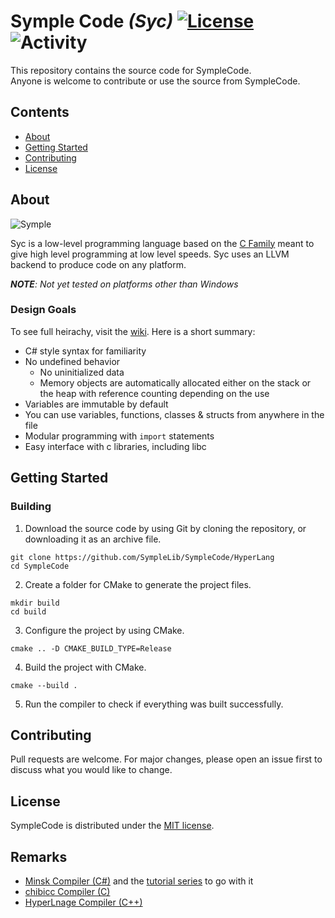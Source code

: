 # Symple Code *(Syc)* [![License](https://img.shields.io/github/license/SympleLib/SympleCode?label=License)](LICENSE) ![Activity](https://img.shields.io/github/commit-activity/y/SympleLib/SympleCode?color=4&label=Commits)

This repository contains the source code for SympleCode. <br />
Anyone is welcome to contribute or use the source from SympleCode.

## Contents

- [About](#about)
- [Getting Started](#getting-started)
- [Contributing](#contributing)
- [License](#license)

## About

![Symple](https://symplelib.github.io/syc/icon.png "Symple")

Syc is a low-level programming language based on the [C Family](https://en.wikipedia.org/wiki/List_of_C-family_programming_languages) meant to give high level programming at low level speeds. Syc uses an LLVM backend to produce code on any platform.

***NOTE**: Not yet tested on platforms other than Windows*

### Design Goals

To see full heirachy, visit the [wiki](https://youtu.be/dQw4w9WgXcQ). Here is a short summary:

   - C# style syntax for familiarity
   - No undefined behavior
     - No uninitialized data
     - Memory objects are automatically allocated either on the stack or the heap with reference counting depending on the use
   - Variables are immutable by default
   - You can use variables, functions, classes & structs from anywhere in the file
   - Modular programming with `import` statements
   - Easy interface with c libraries, including libc

## Getting Started

### Building

1. Download the source code by using Git by cloning the repository, or
   downloading it as an archive file.

```shell
git clone https://github.com/SympleLib/SympleCode/HyperLang
cd SympleCode
```

2. Create a folder for CMake to generate the project files.

```shell
mkdir build
cd build
```

3. Configure the project by using CMake.

```shell
cmake .. -D CMAKE_BUILD_TYPE=Release
```

4. Build the project with CMake.

```shell
cmake --build .
```

5. Run the compiler to check if everything was built successfully.

## Contributing

Pull requests are welcome. For major changes, please open an issue first to
discuss what you would like to change.

## License

SympleCode is distributed under
the [MIT license](https://github.com/SympleLib/SympleCode/blob/master/LICENSE).
  
## Remarks

  - [Minsk Compiler (C#)](https://github.com/terrajobst/minsk) and the [tutorial series](https://www.youtube.com/playlist?list=PLRAdsfhKI4OWNOSfS7EUu5GRAVmze1t2y) to go with it
  - [chibicc Compiler (C)](https://github.com/rui314/chibicc)
  - [HyperLnage Compiler (C++)](https://github.com/SkillerRaptor/HyperLang)
